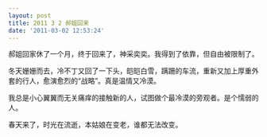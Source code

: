 ```yaml
---
layout: post
title: 2011 3 2 郝姐回来
date: '2011-03-02 12:53:24'
---
```



 郝姐回家休了一个月，终于回来了，神采奕奕。我得到了依靠，但自由被限制了。

 冬天姗姗而去，冷不丁又回了一下头，皑皑白雪，蹒跚的车流，重新又加上厚重外套的行人，愈演愈烈的“战略”。真是温情又冷漠。

 我总是小心翼翼而无关痛痒的接触新的人，试图做个最冷漠的旁观者。是个懦弱的人。

 春天来了，时光在流逝，本姑娘在变老，谁都无法改变。


